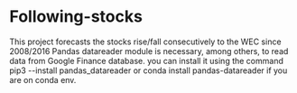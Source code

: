 # Following-stocks
This project forecasts the stocks rise/fall consecutively to the WEC since 2008/2016
Pandas datareader module is necessary, among others, to read data from Google Finance database. 
you can install it using the command pip3 --install pandas_datareader 
or conda install pandas-datareader if you are on conda env.
